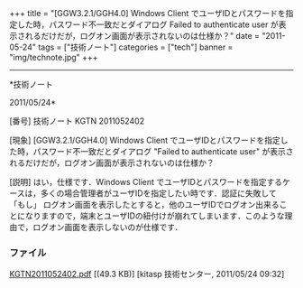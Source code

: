 ﻿+++
title = "[GGW3.2.1/GGH4.0] Windows Client でユーザIDとパスワードを指定した時，パスワード不一致だとダイアログ Failed to authenticate user が表示されるだけだが，ログオン画面が表示されないのは仕様か？"
date = "2011-05-24"
tags = ["技術ノート"]
categories = ["tech"]
banner = "img/technote.jpg"
+++

-----------------------------------------------------------------------------------------------------------------------------

*技術ノート

2011/05/24*


[番号]
技術ノート KGTN 2011052402

[現象]
[GGW3.2.1/GGH4.0] Windows Client
でユーザIDとパスワードを指定した時，パスワード不一致だとダイアログ
"Failed to authenticate user"
が表示されるだけだが，ログオン画面が表示されないのは仕様か？

[説明]
はい，仕様です．Windows Client
でユーザIDとパスワードを指定するケースは，多くの場合管理者がユーザIDを指定したい時です．認証に失敗して
「もし」
ログオン画面を表示したとすると，他のユーザIDでログオン出来ることになりますので，端末とユーザIDの紐付けが崩れてしまいます．このような理由で，ログオン画面を表示しないのが仕様です．


### ファイル





[KGTN2011052402.pdf](http://techreport.kitasp.net/attachments/download/562/KGTN2011052402.pdf)
 [(49.3 KB)] [kitasp 技術センター, 2011/05/24
09:32]
